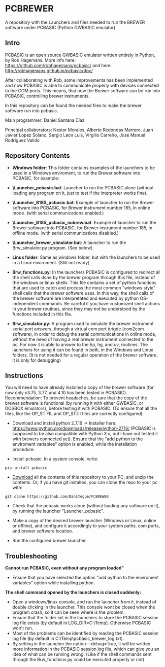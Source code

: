 # PCBREWER
A repository with the Launchers and files needed to run the BREWER software under PCBASIC (Python GWBASIC emulator).


## Intro
PCBASIC is an open source GWBASIC emulator written entirely in Python, by Rob Hagemans. 
More info here: https://github.com/robhagemans/pcbasic/ and here: http://robhagemans.github.io/pcbasic/doc/

After collaborating with Rob, some improvements has been implemented and now PCBASIC is able to communicate properly with devices connected to the COM ports. This means, that now the Brewer software can be run into PCBASIC, controlling brewer instruments.

In this repository can be found the needed files to make the brewer software run into pcbasic.

Main programmer: Daniel Santana Díaz

Principal collaborators: Nestor Morales, Alberto Redondas Marrero, Juan Javier Lopez Solano, Sergio Leon Luis, Virgilio Carreño, Jose Manuel Rodríguez Valido


## Repository Contents


* **Windows folder**: This folder contains examples of the launchers to be used in a Windows enviroment, to run the Brewer software into PCBASIC, for example:

* **\Launcher_pcbasic.bat**: Launcher to run the PCBASIC alone (without loading any program on it, just to test if the interpreter works fine).
* **\Launcher_B185_pcbasic.bat**: Example of launcher to run the Brewer software into PCBASIC, for Brewer instrument number 185, in online mode. (with serial communications enabled.)
* **\Launcher_B185_pcbasic_nobrew.bat**: Example of launcher to run the Brewer software into PCBASIC, for Brewer instrument number 185, in offline mode. (with serial communications disabled.)
* **\Launcher_brewer_simulator.bat**: A launcher to run the Brw_simulator.py program. (See below).

* **Linux folder**: Same as windows folder, but with the launchers to be used in a Linux enviroment. (Still not ready)

* **Brw_functions.py**: In the launchers PCBASIC is configured to redirect all the shell calls done by the brewer program through this file, instead of the windows or linux shells. This file contains a set of python functions that are used to catch and process the most common "windows style" shell calls that the brewer software uses. In this way, the shell calls of the brewer software are interpretated and executed by python OS-independent commands. Be careful if you have customized shell actions in your brewer routines, since they may not be understood by the functions included in this file.

* **Brw_simulator.py**: A program used to simulate the brewer instrument serial port answers, through a virtual com port brigde (com2com software), in order to debug the serial communications in online mode, without the need of having a real brewer instrument connected to the pc. For now it is able to answer to the hp, hg, and uv, routines. The launchers for using it can be found in both, in the Windows and Linux folders. (It is not needed for a regular operation of the brewer software, it is only for debugging)


## Instructions

You will need to have already installed a copy of the brewer software (for now only v3.75, 3.77, and 4.10 has been tested in PCBASIC). Recommendation: To prevent headaches, be sure that the copy of the brewer software is functional (by running it with either GWBASIC, or DOSBOX emulators), before testing it with PCBASIC. (To ensure that all the files, like the OP_ST.FIL and OP_ST.III files are correctly configured)

* Download and install python 2.7.16 -> Installer here: https://www.python.org/downloads/release/python-2716/
(PCBASIC is supposed to be also compatible with Python 3.x, but I have not tested it with brewers connected yet).
Ensure that the "add python to the enviroment variables" option is enabled, while the installation procedure. 

* Install pcbasic. In a system console, write: 
```
pip install pcbasic
```

* [Download](https://github.com/Danitegue/PCBREWER/archive/master.zip) all the contents of this repository to your PC, and unzip the contents. Or, if you have git installed, you can clone the repo to your pc with:
```
git clone https://github.com/Danitegue/PCBREWER
```

* Check that the pcbasic works alone (without loading any software on it), by running the launcher "Launcher_pcbasic".

* Make a copy of the desired brewer launcher (Windows or Linux, online or offline), and configure it accordingly to your system paths, com ports, and brewer software location. 

* Run the configured brewer launcher.


## Troubleshooting
**Cannot run PCBASIC, even without any program loaded"**
* Ensure that you have selected the option "add python to the enviroment variables" option while installing python.


**The shell command opened by the launchers is closed suddenly:**
* Open a windows/linux console, and run the launcher from it, instead of double clicking in the launcher. This console wont be closed when the program crash, so it can be seen where is the problem.
* Ensure that the folder set in the launchers to store the PCBASIC session log file exists (by default in LOG_DIR=C:\Temp\). Otherwise PCBASIC won't run.
* Most of the problems can be identified by reading the PCBASIC session log file (by default in C:\Temp\pcbasic_brewer_log.txt). 
* By setting in the launcher the option --debug=True, it will be written more information in the PCBASIC session log file, which can give you an idea of what can be running wrong. (Like if the shell commands sent through the Brw_functions.py could be executed properly or not)



 






